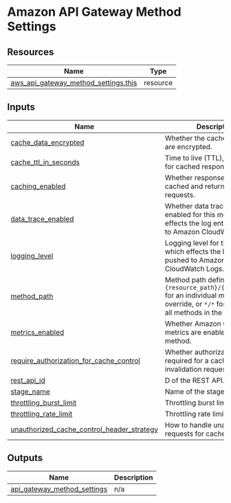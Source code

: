 # Amazon API Gateway Method Settings

## Resources

| Name | Type |
|------|------|
| [aws_api_gateway_method_settings.this](https://registry.terraform.io/providers/hashicorp/aws/latest/docs/resources/api_gateway_method_settings) | resource |

## Inputs

| Name | Description | Type | Default | Required |
|------|-------------|------|---------|:--------:|
| <a name="input_cache_data_encrypted"></a> [cache\_data\_encrypted](#input\_cache\_data\_encrypted) | Whether the cached responses are encrypted. | `bool` | `null` | no |
| <a name="input_cache_ttl_in_seconds"></a> [cache\_ttl\_in\_seconds](#input\_cache\_ttl\_in\_seconds) | Time to live (TTL), in seconds, for cached responses. | `number` | `null` | no |
| <a name="input_caching_enabled"></a> [caching\_enabled](#input\_caching\_enabled) | Whether responses should be cached and returned for requests. | `bool` | `false` | no |
| <a name="input_data_trace_enabled"></a> [data\_trace\_enabled](#input\_data\_trace\_enabled) | Whether data trace logging is enabled for this method, which effects the log entries pushed to Amazon CloudWatch Logs. | `bool` | `false` | no |
| <a name="input_logging_level"></a> [logging\_level](#input\_logging\_level) | Logging level for this method, which effects the log entries pushed to Amazon CloudWatch Logs. | `string` | `null` | no |
| <a name="input_method_path"></a> [method\_path](#input\_method\_path) | Method path defined as `{resource_path}/{http_method}` for an individual method override, or `*/*` for overriding all methods in the stage. | `string` | n/a | yes |
| <a name="input_metrics_enabled"></a> [metrics\_enabled](#input\_metrics\_enabled) | Whether Amazon CloudWatch metrics are enabled for this method. | `bool` | `false` | no |
| <a name="input_require_authorization_for_cache_control"></a> [require\_authorization\_for\_cache\_control](#input\_require\_authorization\_for\_cache\_control) | Whether authorization is required for a cache invalidation request. | `bool` | `true` | no |
| <a name="input_rest_api_id"></a> [rest\_api\_id](#input\_rest\_api\_id) | D of the REST API. | `string` | n/a | yes |
| <a name="input_stage_name"></a> [stage\_name](#input\_stage\_name) | Name of the stage. | `string` | n/a | yes |
| <a name="input_throttling_burst_limit"></a> [throttling\_burst\_limit](#input\_throttling\_burst\_limit) | Throttling burst limit. | `number` | `-1` | no |
| <a name="input_throttling_rate_limit"></a> [throttling\_rate\_limit](#input\_throttling\_rate\_limit) | Throttling rate limit. | `number` | `-1` | no |
| <a name="input_unauthorized_cache_control_header_strategy"></a> [unauthorized\_cache\_control\_header\_strategy](#input\_unauthorized\_cache\_control\_header\_strategy) | How to handle unauthorized requests for cache invalidation. | `string` | `"SUCCEED_WITH_RESPONSE_HEADER"` | no |

## Outputs

| Name | Description |
|------|-------------|
| <a name="output_api_gateway_method_settings"></a> [api\_gateway\_method\_settings](#output\_api\_gateway\_method\_settings) | n/a |
<!-- END_TF_DOCS -->
